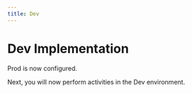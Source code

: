 ```yaml
---
title: Dev
---
```


# Dev Implementation

Prod is now configured. 

Next, you will now perform activities in the Dev environment.

